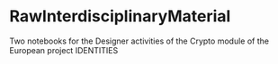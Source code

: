 # RawInterdisciplinaryMaterial
Two notebooks for the Designer activities of the Crypto module of the European project IDENTITIES
